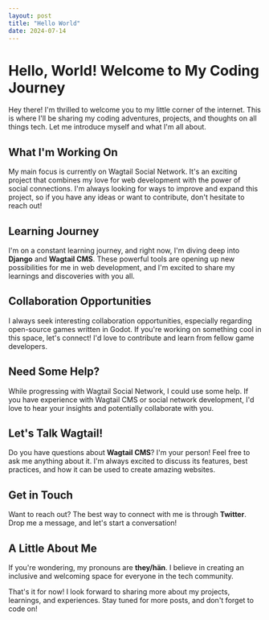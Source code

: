 ```yaml
---
layout: post
title: "Hello World"
date: 2024-07-14
---
```


# Hello, World! Welcome to My Coding Journey

Hey there! I'm thrilled to welcome you to my little corner of the internet. This is where I'll be sharing my coding adventures, projects, and thoughts on all things tech. Let me introduce myself and what I'm all about.

## What I'm Working On

My main focus is currently on Wagtail Social Network. It's an exciting project that combines my love for web development with the power of social connections. I'm always looking for ways to improve and expand this project, so if you have any ideas or want to contribute, don't hesitate to reach out!

## Learning Journey

I'm on a constant learning journey, and right now, I'm diving deep into **Django** and **Wagtail CMS**. These powerful tools are opening up new possibilities for me in web development, and I'm excited to share my learnings and discoveries with you all.

## Collaboration Opportunities

I always seek interesting collaboration opportunities, especially regarding open-source games written in Godot. If you're working on something cool in this space, let's connect! I'd love to contribute and learn from fellow game developers.

## Need Some Help?

While progressing with Wagtail Social Network, I could use some help. If you have experience with Wagtail CMS or social network development, I'd love to hear your insights and potentially collaborate with you.

## Let's Talk Wagtail!

Do you have questions about **Wagtail CMS**? I'm your person! Feel free to ask me anything about it. I'm always excited to discuss its features, best practices, and how it can be used to create amazing websites.

## Get in Touch

Want to reach out? The best way to connect with me is through **Twitter**. Drop me a message, and let's start a conversation!

## A Little About Me

If you're wondering, my pronouns are **they/hän**. I believe in creating an inclusive and welcoming space for everyone in the tech community.

That's it for now! I look forward to sharing more about my projects, learnings, and experiences. Stay tuned for more posts, and don't forget to code on!
